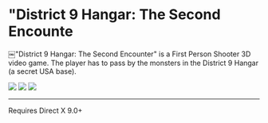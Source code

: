 "District 9 Hangar: The Second Encounte
=================

￼"District 9 Hangar: The Second Encounter" is a First Person Shooter 3D video game.
The player has to pass by the monsters in the District 9 Hangar (a secret USA base).

![](http://puu.sh/ezvsh/273d4e89b7.png)
![](http://puu.sh/ezvVB/23a64170cb.png)
![](http://puu.sh/ezw1b/c4231d9460.png)

------
Requires Direct X 9.0+


